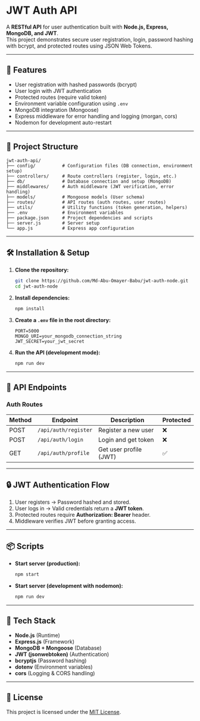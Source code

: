 # JWT Auth API

A **RESTful API** for user authentication built with **Node.js, Express, MongoDB, and JWT**.  
This project demonstrates secure user registration, login, password hashing with bcrypt, and protected routes using JSON Web Tokens.

---

## 🚀 Features
- User registration with hashed passwords (bcrypt)
- User login with JWT authentication
- Protected routes (require valid token)
- Environment variable configuration using `.env`
- MongoDB integration (Mongoose)
- Express middleware for error handling and logging (morgan, cors)
- Nodemon for development auto-restart

---

## 📂 Project Structure
```
jwt-auth-api/
├── config/          # Configuration files (DB connection, environment setup)
├── controllers/     # Route controllers (register, login, etc.)
├── db/              # Database connection and setup (MongoDB)
├── middlewares/     # Auth middleware (JWT verification, error handling)
├── models/          # Mongoose models (User schema)
├── routes/          # API routes (auth routes, user routes)
├── utils/           # Utility functions (token generation, helpers)
├── .env             # Environment variables
├── package.json     # Project dependencies and scripts
├── server.js        # Server setup
└── app.js           # Express app configuration
```

---

## 🛠️ Installation & Setup

1. **Clone the repository:**
   ```bash
   git clone https://github.com/Md-Abu-Omayer-Babu/jwt-auth-node.git
   cd jwt-auth-node
   ```

2. **Install dependencies:**
   ```bash
   npm install
   ```

3. **Create a `.env` file in the root directory:**
   ```env
   PORT=5000
   MONGO_URI=your_mongodb_connection_string
   JWT_SECRET=your_jwt_secret
   ```

4. **Run the API (development mode):**
   ```bash
   npm run dev
   ```

---

## 🔑 API Endpoints

### Auth Routes
| Method | Endpoint        | Description             | Protected |
|--------|-----------------|-------------------------|-----------|
| POST   | `/api/auth/register` | Register a new user    | ❌        |
| POST   | `/api/auth/login`    | Login and get token    | ❌        |
| GET    | `/api/auth/profile`  | Get user profile (JWT) | ✅        |

---

## 🔒 JWT Authentication Flow
1. User registers → Password hashed and stored.
2. User logs in → Valid credentials return a **JWT token**.
3. Protected routes require **Authorization: Bearer <token>** header.
4. Middleware verifies JWT before granting access.

---

## 📦 Scripts
- **Start server (production):**
  ```bash
  npm start
  ```
- **Start server (development with nodemon):**
  ```bash
  npm run dev
  ```

---

## 🧰 Tech Stack
- **Node.js** (Runtime)
- **Express.js** (Framework)
- **MongoDB + Mongoose** (Database)
- **JWT (jsonwebtoken)** (Authentication)
- **bcryptjs** (Password hashing)
- **dotenv** (Environment variables)
- **cors** (Logging & CORS handling)

---

## 📝 License
This project is licensed under the [MIT License](LICENSE).
